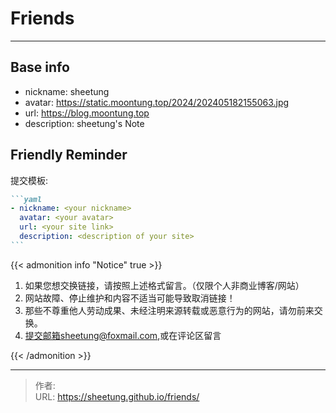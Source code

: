 # Friends


<!-- The `friends.yml` file placed in the `yourProject/data/` directory will be loaded automatically here. -->

---

<!-- You can define additional content below for this page. -->

## Base info

- nickname: sheetung
- avatar: https://static.moontung.top/2024/202405182155063.jpg
- url: https://blog.moontung.top
- description: sheetung's Note

## Friendly Reminder

提交模板:

````markdown
```yaml
- nickname: <your nickname>
  avatar: <your avatar>
  url: <your site link>
  description: <description of your site>
```
````

{{< admonition info "Notice" true >}}

1. 如果您想交换链接，请按照上述格式留言。（仅限个人非商业博客/网站）
2. 网站故障、停止维护和内容不适当可能导致取消链接！
3. 那些不尊重他人劳动成果、未经注明来源转载或恶意行为的网站，请勿前来交换。
4. 提交邮箱sheetung@foxmail.com,或在评论区留言

{{< /admonition >}}


---

> 作者: <no value>  
> URL: https://sheetung.github.io/friends/  

